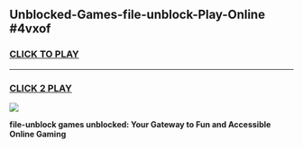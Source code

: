 
## Unblocked-Games-file-unblock-Play-Online #4vxof
<h3>
<a href="https://news.freeplayer.one?title=file-unblock&ref=3">CLICK TO PLAY</a></h3>
<hr>

<h3>
<a href="https://news.freeplayer.one?title=file-unblock&ref=3">CLICK 2 PLAY</a>
  
</h3>

<a href="https://news.freeplayer.one?title=file-unblock&ref=3"><img src="https://clearcache.store/games.png"></a>


**file-unblock games unblocked: Your Gateway to Fun and Accessible Online Gaming**
